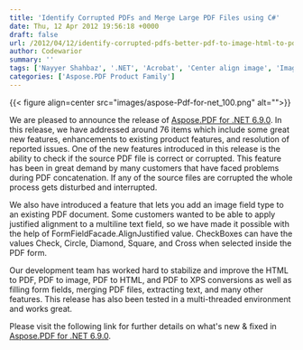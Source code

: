 ```yaml
---
title: 'Identify Corrupted PDFs and Merge Large PDF Files using C#'
date: Thu, 12 Apr 2012 19:56:18 +0000
draft: false
url: /2012/04/12/identify-corrupted-pdfs-better-pdf-to-image-html-to-pdf-and-capability-to-concatenate-large-pdf-files/
author: Codewarior
summary: ''
tags: ['Nayyer Shahbaz', '.NET', 'Acrobat', 'Center align image', 'Image to PDF', 'PDF', 'PNG to Image', 'XML to PDF', 'bindPCL', 'product release']
categories: ['Aspose.PDF Product Family']
---
```




{{< figure align=center src="images/aspose-Pdf-for-net_100.png" alt="">}}


We are pleased to announce the release of [Aspose.PDF for .NET 6.9.0][1]. In this release, we have addressed around 76 items which include some great new features, enhancements to existing product features, and resolution of reported issues. One of the new features introduced in this release is the ability to check if the source PDF file is correct or corrupted. This feature has been in great demand by many customers that have faced problems during PDF concatenation. If any of the source files are corrupted the whole process gets disturbed and interrupted.

We also have introduced a feature that lets you add an image field type to an existing PDF document. Some customers wanted to be able to apply justified alignment to a multiline text field, so we have made it possible with the help of FormFieldFacade.AlignJustified value. CheckBoxes can have the values Check, Circle, Diamond, Square, and Cross when selected inside the PDF form.

Our development team has worked hard to stabilize and improve the HTML to PDF, PDF to image, PDF to HTML, and PDF to XPS conversions as well as filling form fields, merging PDF files, extracting text, and many other features. This release has also been tested in a multi-threaded environment and works great.

Please visit the following link for further details on what's new & fixed in [Aspose.PDF for .NET 6.9.0][2].




[1]: https://downloads.aspose.com/pdf/net
[2]: https://downloads.aspose.com/pdf/net




